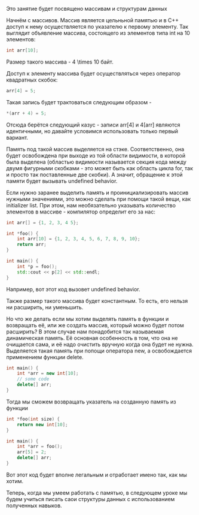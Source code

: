 Это занятие будет посвящено массивам и структурам данных

Начнём с массивов. Массив является цельньной памятью и в C++ доступ к нему осуществляется по указателю к первому элементу. Так выглядит объявление массива, состоящего из элементов типа int на 10 элементов:

```cpp
int arr[10];
```

Размер такого массива - 4 \times 10 байт.

Доступ к элементу массива будет осуществляться через оператор квадратных скобок:

```cpp
arr[4] = 5;
```

Такая запись будет трактоваться следующим образом -

```cpp
*(arr + 4) = 5;
```

Отсюда берётся следующий казус - записи arr[4] и 4[arr] являются идентичными, но давайте условимся использовать только первый вариант.

Память под такой массив выделяется на стэке. Соответственно, она будет освобождена при выходе из той области видимости, в которой была выделена (областью видимости называется секция кода между двумя фигурными скобками - это может быть как область цикла for, так и просто так поставленные две скобки). А значит, обращение к этой памяти будет вызывать undefined behavior.

Если нужно заранее выделить память и проинициализировать массив нужными значениями, это можно сделать при помощи такой вещи, как initializer list. При этом, нам необязательно указывать количество элементов в массиве - компилятор определит его за нас:

```cpp
int arr[] = {1, 2, 3, 4 5};
```

```cpp
int *foo() {
    int arr[10] = {1, 2, 3, 4, 5, 6, 7, 8, 9, 10};
    return arr;
}

int main() {
    int *p = foo();
    std::cout << p[2] << std::endl;
}
```

Например, вот этот код вызовет undefined behavior.

Также размер такого массива будет константным. То есть, его нельзя ни расширить, ни уменьшить.

Но что же делать если мы хотим выделять память в функции и возвращать её, или же создать массив, который можно будет потом расширить? В этом случае нам понадобится так называемая динамическая память. Её основная особенность в том, что она не очищается сама, и её надо очистить вручную когда она будет не нужна. Выделяется такая память при попощи оператора new, а освобождается применением функции delete.

```cpp
int main() {
    int *arr = new int[10];
    // some code
    delete[] arr;
}
```

Тогда мы сможем возвращать указатель на созданную память из функции

```cpp
int *foo(int size) {
    return new int[10];
}

int main() {
    int *arr = foo();
    arr[5] = 2;
    delete[] arr;
}
```

Вот этот код будет вполне легальным и отработает имено так, как мы хотим.

Теперь, когда мы умеем работать с памятью, в следующем уроке мы будем учиться писать саои структуры данных с использованием полученных навыков.

